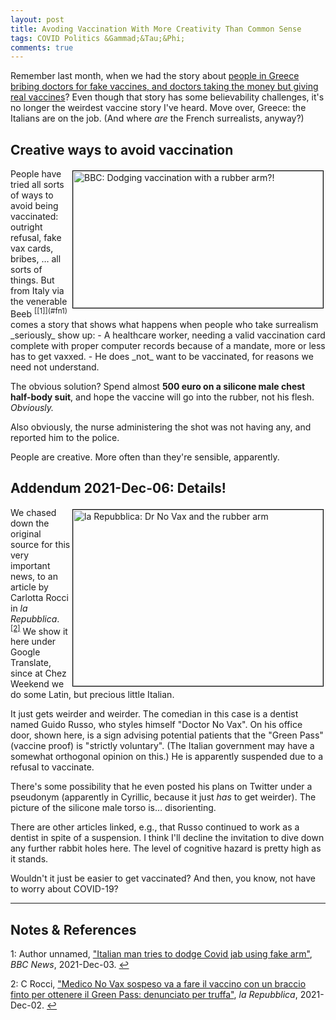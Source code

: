 ```yaml
---
layout: post
title: Avoding Vaccination With More Creativity Than Common Sense
tags: COVID Politics &Gammad;&Tau;&Phi;
comments: true
---
```


Remember last month, when we had the story about [people in Greece bribing doctors for fake vaccines, and doctors taking the money but giving real vaccines](https://www.someweekendreading.blog/lessons-covid/#lesson-2-vaccines-in-greece-and-how-doctors-respond)?  Even though that story has some believability challenges, it's no longer the weirdest vaccine story I've heard.  Move over, Greece: the Italians are on the job.  (And where _are_ the French surrealists, anyway?)  


## Creative ways to avoid vaccination

<img src="{{ site.baseurl }}/images/2021-12-05-fake-arm-vaccine-bbc.jpg" width="400" height="219" alt="BBC: Dodging vaccination with a rubber arm?!" title="BBC: Dodging vaccination with a rubber arm?!" style="float: right; margin: 3px 3px 3px 3px; border: 1px solid #000000;">
People have tried all sorts of ways to avoid being vaccinated: outright refusal, fake vax
cards, bribes, &hellip; all sorts of things.  But from Italy via the 
venerable Beeb <sup id="fn1a">[[1]](#fn1)</sup> comes a story that shows what happens when
people who take surrealism _seriously_ show up:  
- A healthcare worker, needing a valid vaccination card complete with proper computer
  records because of a mandate, more or less has to get vaxxed.
- He does _not_ want to be vaccinated, for reasons we need not understand.  

The obvious solution? Spend almost __500 euro on a silicone male chest half-body suit__, and
hope the vaccine will go into the rubber, not his flesh.  _Obviously._  

Also obviously, the nurse administering the shot was not having any, and reported him to
the police.  

People are creative.  More often than they're sensible, apparently.  


## Addendum 2021-Dec-06: Details!  

<a href="{{ site.baseurl }}/images/2021-12-05-fake-arm-vaccine-la-repubblica.jpg"><img src="{{ site.baseurl }}/images/2021-12-05-fake-arm-vaccine-la-repubblica-thumb.jpg" width="400" height="282" alt="la Repubblica: Dr No Vax and the rubber arm" title="la Repubblica: Dr No Vax and the rubber arm" style="float: right; margin: 3px 3px 3px 3px; border: 1px solid #000000;"></a>
We chased down the original source for this very important news, to an article by Carlotta
Rocci in _la Repubblica_. <sup id="fn2a">[[2]](#fn2)</sup>  We show it here under Google
Translate, since at Chez Weekend we do some Latin, but precious little Italian.  

It just gets weirder and weirder.  The comedian in this case is a dentist named Guido
Russo, who styles himself "Doctor No Vax".  On his office door, shown here, is a sign
advising potential patients that the "Green Pass" (vaccine proof) is "strictly
voluntary".  (The Italian government may have a somewhat orthogonal opinion on this.)  He is
apparently suspended due to a refusal to vaccinate.  

There's some possibility that he even posted his plans on Twitter under a pseudonym
(apparently in Cyrillic, because it just _has_ to get weirder).  The picture of the
silicone male torso is&hellip; disorienting.  

There are other articles linked, e.g., that Russo continued to work as a dentist in spite
of a suspension.  I think I'll decline the invitation to dive down any further rabbit
holes here.  The level of cognitive hazard is pretty high as it stands.  

Wouldn't it just be easier to get vaccinated?  And then, you know, not have to worry about
COVID-19?  

---

## Notes &amp; References  

<!--
<sup id="fn1a">[[1]](#fn1)</sup>

<a id="fn1">1</a>: ***, ["***"](***), *** [↩](#fn1a)  

<a href="{{ site.baseurl }}/images/***"><img src="{{ site.baseurl }}/images/***" width="400" height="***" alt="***" title="***" style="float: right; margin: 3px 3px 3px 3px; border: 1px solid #000000;"></a>

<iframe width="400" height="224" src="***" allow="accelerometer; encrypted-media; gyroscope; picture-in-picture" allowfullscreen style="float: right; margin: 3px 3px 3px 3px; border: 1px solid #000000;"></iframe>
-->

<a id="fn1">1</a>: Author unnamed, ["Italian man tries to dodge Covid jab using fake arm"](https://www.bbc.com/news/world-europe-59524527), _BBC News_, 2021-Dec-03. [↩](#fn1a)  

<a id="fn2">2</a>: C Rocci, ["Medico No Vax sospeso va a fare il vaccino con un braccio finto per ottenere il Green Pass: denunciato per truffa"](https://torino.repubblica.it/cronaca/2021/12/02/news/no_vax_con_un_braccio_in_silicone_va_a_fare_il_vaccino_per_avere_lo_stesso_il_green_pass_denunciato-328713577/?ref=RHTP-BH-I322793271-P2-S5-T1), _la Repubblica_, 2021-Dec-02. [↩](#fn2a)  
